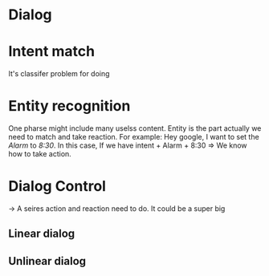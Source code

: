 # Dialog

# Intent match
It's classifer problem for doing


# Entity recognition
One pharse might include many uselss content. Entity is the part actually we need to match and take reaction. For example: Hey google, I want to set the *Alarm* to *8:30*. In this case, If we have intent + Alarm + 8:30 => We know how to take action.

# Dialog Control
-> A seires action and reaction need to do. It could be a super big 
## Linear dialog
## Unlinear dialog
<!--stackedit_data:
eyJoaXN0b3J5IjpbMjAyMjM2OTkyOV19
-->